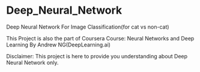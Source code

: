 # Deep_Neural_Network
Deep Neural Network For Image Classification(for cat vs non-cat) 

This Project is also the part of Coursera Course: Neural Networks and Deep Learning By Andrew NG(DeepLearning.ai)

Disclaimer: This project is here to provide you understanding about Deep Neural Network only.
